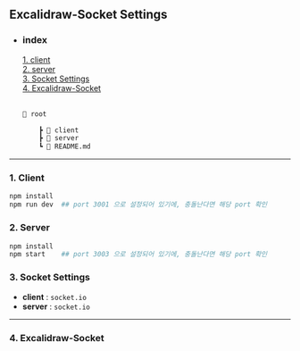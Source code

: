 ## Excalidraw-Socket Settings
- ### index
    [1. client](#1-client)<br>
    [2. server](#2-server)<br>
    [3. Socket Settings](#3-socket-settings)<br>
    [4. Excalidraw-Socket](#4-excalidraw-socket)<br><br>

    ```bash
    📂 root

        ┣ 📂 client
        ┣ 📂 server
        ┗ 🗿 README.md
    ```
--- 

### 1. Client 
```bash
npm install
npm run dev  ## port 3001 으로 설정되어 있기에, 충돌난다면 해당 port 확인
```

### 2. Server 
```bash
npm install
npm start    ## port 3003 으로 설정되어 있기에, 충돌난다면 해당 port 확인
```

### 3. Socket Settings
- <strong>client</strong> : `socket.io`
- <strong>server</strong> : `socket.io`

--- 

### 4. Excalidraw-Socket